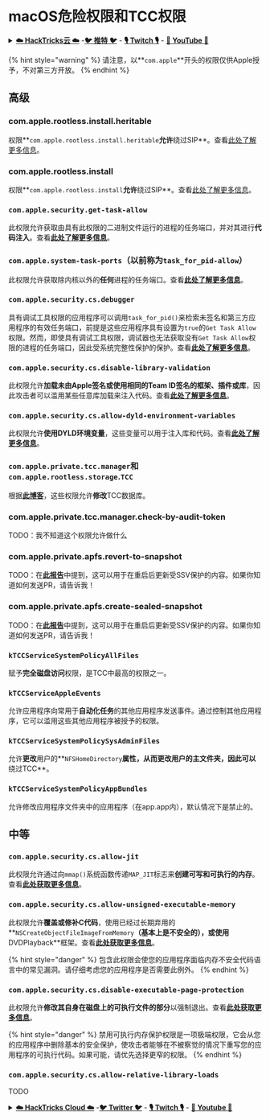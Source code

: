 # macOS危险权限和TCC权限

<details>

<summary><a href="https://cloud.hacktricks.xyz/pentesting-cloud/pentesting-cloud-methodology"><strong>☁️ HackTricks云 ☁️</strong></a> -<a href="https://twitter.com/hacktricks_live"><strong>🐦 推特 🐦</strong></a> - <a href="https://www.twitch.tv/hacktricks_live/schedule"><strong>🎙️ Twitch 🎙️</strong></a> - <a href="https://www.youtube.com/@hacktricks_LIVE"><strong>🎥 YouTube 🎥</strong></a></summary>

* 你在一家**网络安全公司**工作吗？想要在HackTricks中看到你的**公司广告**吗？或者你想要**获取PEASS的最新版本或下载PDF格式的HackTricks**吗？请查看[**订阅计划**](https://github.com/sponsors/carlospolop)！
* 发现我们的独家[**NFTs**](https://opensea.io/collection/the-peass-family)收藏品——[**The PEASS Family**](https://opensea.io/collection/the-peass-family)
* 获取[**官方PEASS和HackTricks周边产品**](https://peass.creator-spring.com)
* **加入**[**💬**](https://emojipedia.org/speech-balloon/) [**Discord群组**](https://discord.gg/hRep4RUj7f) 或 [**Telegram群组**](https://t.me/peass) 或 **关注**我在**Twitter**上的[**🐦**](https://github.com/carlospolop/hacktricks/tree/7af18b62b3bdc423e11444677a6a73d4043511e9/\[https:/emojipedia.org/bird/README.md)[**@carlospolopm**](https://twitter.com/hacktricks\_live)**。**
* **通过向**[**hacktricks repo**](https://github.com/carlospolop/hacktricks) **和**[**hacktricks-cloud repo**](https://github.com/carlospolop/hacktricks-cloud) **提交PR来分享你的黑客技巧。**

</details>

{% hint style="warning" %}
请注意，以**`com.apple`**开头的权限仅供Apple授予，不对第三方开放。
{% endhint %}

## 高级

### com.apple.rootless.install.heritable

权限**`com.apple.rootless.install.heritable`**允许**绕过SIP**。查看[此处了解更多信息](macos-sip.md#com.apple.rootless.install.heritable)。

### **com.apple.rootless.install**

权限**`com.apple.rootless.install`**允许**绕过SIP**。查看[此处了解更多信息](macos-sip.md#com.apple.rootless.install)。

### `com.apple.security.get-task-allow`

此权限允许获取由具有此权限的二进制文件运行的进程的任务端口，并对其进行**代码注入**。查看[**此处了解更多信息**](../mac-os-architecture/macos-ipc-inter-process-communication/)。

### **`com.apple.system-task-ports`（以前称为`task_for_pid-allow`）**

此权限允许获取除内核以外的**任何**进程的任务端口。查看[**此处了解更多信息**](../mac-os-architecture/macos-ipc-inter-process-communication/)。

### `com.apple.security.cs.debugger`

具有调试工具权限的应用程序可以调用`task_for_pid()`来检索未签名和第三方应用程序的有效任务端口，前提是这些应用程序具有设置为`true`的`Get Task Allow`权限。然而，即使具有调试工具权限，调试器也无法获取没有`Get Task Allow`权限的进程的任务端口，因此受系统完整性保护的保护。查看[**此处了解更多信息**](https://developer.apple.com/documentation/bundleresources/entitlements/com\_apple\_security\_cs\_debugger)。

### `com.apple.security.cs.disable-library-validation`

此权限允许**加载未由Apple签名或使用相同的Team ID签名的框架、插件或库**，因此攻击者可以滥用某些任意库加载来注入代码。查看[**此处了解更多信息**](https://developer.apple.com/documentation/bundleresources/entitlements/com\_apple\_security\_cs\_disable-library-validation)。

### `com.apple.security.cs.allow-dyld-environment-variables`

此权限允许**使用DYLD环境变量**，这些变量可以用于注入库和代码。查看[**此处了解更多信息**](https://developer.apple.com/documentation/bundleresources/entitlements/com\_apple\_security\_cs\_allow-dyld-environment-variables)。

### `com.apple.private.tcc.manager`和`com.apple.rootless.storage`.`TCC`

根据[**此博客**](https://objective-see.org/blog/blog\_0x4C.html)，这些权限允许**修改**TCC数据库。

### com.apple.private.tcc.manager.check-by-audit-token

TODO：我不知道这个权限允许做什么

### com.apple.private.apfs.revert-to-snapshot

TODO：在[**此报告**](https://jhftss.github.io/The-Nightmare-of-Apple-OTA-Update/)中提到，这可以用于在重启后更新受SSV保护的内容。如果你知道如何发送PR，请告诉我！

### com.apple.private.apfs.create-sealed-snapshot

TODO：在[**此报告**](https://jhftss.github.io/The-Nightmare-of-Apple-OTA-Update/)中提到，这可以用于在重启后更新受SSV保护的内容。如果你知道如何发送PR，请告诉我！

### **`kTCCServiceSystemPolicyAllFiles`**

赋予**完全磁盘访问**权限，是TCC中最高的权限之一。

### **`kTCCServiceAppleEvents`**

允许应用程序向常用于**自动化任务**的其他应用程序发送事件。通过控制其他应用程序，它可以滥用这些其他应用程序被授予的权限。

### **`kTCCServiceSystemPolicySysAdminFiles`**

允许**更改**用户的**`NFSHomeDirectory`**属性，从而更改用户的主文件夹，因此可以**绕过TCC**。
### **`kTCCServiceSystemPolicyAppBundles`**

允许修改应用程序文件夹中的应用程序（在app.app内），默认情况下是禁止的。

## 中等

### `com.apple.security.cs.allow-jit`

此权限允许通过向`mmap()`系统函数传递`MAP_JIT`标志来**创建可写和可执行的内存**。查看[**此处获取更多信息**](https://developer.apple.com/documentation/bundleresources/entitlements/com\_apple\_security\_cs\_allow-jit)。

### `com.apple.security.cs.allow-unsigned-executable-memory`

此权限允许**覆盖或修补C代码**，使用已经过长期弃用的**`NSCreateObjectFileImageFromMemory`**（基本上是不安全的），或使用**DVDPlayback**框架。查看[**此处获取更多信息**](https://developer.apple.com/documentation/bundleresources/entitlements/com\_apple\_security\_cs\_allow-unsigned-executable-memory)。

{% hint style="danger" %}
包含此权限会使您的应用程序面临内存不安全代码语言中的常见漏洞。请仔细考虑您的应用程序是否需要此例外。
{% endhint %}

### `com.apple.security.cs.disable-executable-page-protection`

此权限允许**修改其自身在磁盘上的可执行文件的部分**以强制退出。查看[**此处获取更多信息**](https://developer.apple.com/documentation/bundleresources/entitlements/com\_apple\_security\_cs\_disable-executable-page-protection)。

{% hint style="danger" %}
禁用可执行内存保护权限是一项极端权限，它会从您的应用程序中删除基本的安全保护，使攻击者能够在不被察觉的情况下重写您的应用程序的可执行代码。如果可能，请优先选择更窄的权限。
{% endhint %}

### `com.apple.security.cs.allow-relative-library-loads`

TODO

<details>

<summary><a href="https://cloud.hacktricks.xyz/pentesting-cloud/pentesting-cloud-methodology"><strong>☁️ HackTricks Cloud ☁️</strong></a> -<a href="https://twitter.com/hacktricks_live"><strong>🐦 Twitter 🐦</strong></a> - <a href="https://www.twitch.tv/hacktricks_live/schedule"><strong>🎙️ Twitch 🎙️</strong></a> - <a href="https://www.youtube.com/@hacktricks_LIVE"><strong>🎥 Youtube 🎥</strong></a></summary>

* 您在**网络安全公司**工作吗？您想在HackTricks中看到您的**公司广告**吗？或者您想获得最新版本的PEASS或下载PDF格式的HackTricks吗？请查看[**订阅计划**](https://github.com/sponsors/carlospolop)！
* 发现我们的独家[NFT收藏品](https://opensea.io/collection/the-peass-family)——[**The PEASS Family**](https://opensea.io/collection/the-peass-family)
* 获取[**官方PEASS和HackTricks周边产品**](https://peass.creator-spring.com)
* **加入**[**💬**](https://emojipedia.org/speech-balloon/) [**Discord群组**](https://discord.gg/hRep4RUj7f)或[**电报群组**](https://t.me/peass)，或在**Twitter**上**关注**我[**🐦**](https://github.com/carlospolop/hacktricks/tree/7af18b62b3bdc423e11444677a6a73d4043511e9/\[https:/emojipedia.org/bird/README.md)[**@carlospolopm**](https://twitter.com/hacktricks\_live)**。**
* **通过向**[**hacktricks repo**](https://github.com/carlospolop/hacktricks) **和**[**hacktricks-cloud repo**](https://github.com/carlospolop/hacktricks-cloud) **提交PR来分享您的黑客技巧。**

</details>
